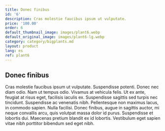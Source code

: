 ```yaml
---
title: Donec finibus
id: '6'
description: Cras molestie faucibus ipsum ut vulputate.
price: '100.00'
order: 6
default_thumbnail_image: images/plant6.webp
default_original_image: images/plant6-lg.webp
category: category/bigplants.md
layout: product
lang: es
ref: plant6
---
```


## Donec finibus

Cras molestie faucibus ipsum ut vulputate. Suspendisse potenti. Donec nec diam odio. Nam ut tempus odio. Vivamus at vehicula felis. Ut ex ante, feugiat at risus eget, facilisis iaculis ex. Suspendisse sagittis sed turpis nec tincidunt. Suspendisse ac venenatis nibh. Pellentesque non maximus lacus, in commodo sapien. Nulla facilisi. Donec finibus, augue in sagittis auctor, mi neque convallis arcu, quis volutpat massa dolor id purus. Suspendisse et lobortis dui. Maecenas pretium blandit ex id lobortis. Vestibulum eget sapien vitae nibh porttitor bibendum sed eget nibh.